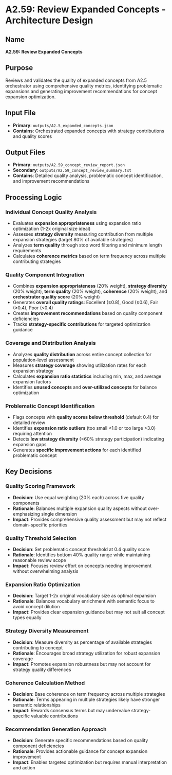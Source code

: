 # A2.59: Review Expanded Concepts - Architecture Design

## Name
**A2.59: Review Expanded Concepts**

## Purpose
Reviews and validates the quality of expanded concepts from A2.5 orchestrator using comprehensive quality metrics, identifying problematic expansions and generating improvement recommendations for concept expansion optimization.

## Input File
- **Primary**: `outputs/A2.5_expanded_concepts.json`
- **Contains**: Orchestrated expanded concepts with strategy contributions and quality scores

## Output Files
- **Primary**: `outputs/A2.59_concept_review_report.json`
- **Secondary**: `outputs/A2.59_concept_review_summary.txt`
- **Contains**: Detailed quality analysis, problematic concept identification, and improvement recommendations

## Processing Logic

### Individual Concept Quality Analysis
- Evaluates **expansion appropriateness** using expansion ratio optimization (1-2x original size ideal)
- Assesses **strategy diversity** measuring contribution from multiple expansion strategies (target 80% of available strategies)
- Analyzes **term quality** through stop word filtering and minimum length requirements
- Calculates **coherence metrics** based on term frequency across multiple contributing strategies

### Quality Component Integration
- Combines **expansion appropriateness** (20% weight), **strategy diversity** (20% weight), **term quality** (20% weight), **coherence** (20% weight), and **orchestrator quality score** (20% weight)
- Generates **overall quality ratings**: Excellent (≥0.8), Good (≥0.6), Fair (≥0.4), Poor (<0.4)
- Creates **improvement recommendations** based on quality component deficiencies
- Tracks **strategy-specific contributions** for targeted optimization guidance

### Coverage and Distribution Analysis
- Analyzes **quality distribution** across entire concept collection for population-level assessment
- Measures **strategy coverage** showing utilization rates for each expansion strategy
- Calculates **expansion ratio statistics** including min, max, and average expansion factors
- Identifies **unused concepts** and **over-utilized concepts** for balance optimization

### Problematic Concept Identification
- Flags concepts with **quality scores below threshold** (default 0.4) for detailed review
- Identifies **expansion ratio outliers** (too small <1.0 or too large >3.0) requiring attention
- Detects **low strategy diversity** (<60% strategy participation) indicating expansion gaps
- Generates **specific improvement actions** for each identified problematic concept

## Key Decisions

### Quality Scoring Framework
- **Decision**: Use equal weighting (20% each) across five quality components
- **Rationale**: Balances multiple expansion quality aspects without over-emphasizing single dimension
- **Impact**: Provides comprehensive quality assessment but may not reflect domain-specific priorities

### Quality Threshold Selection
- **Decision**: Set problematic concept threshold at 0.4 quality score
- **Rationale**: Identifies bottom 40% quality range while maintaining reasonable review scope
- **Impact**: Focuses review effort on concepts needing improvement without overwhelming analysis

### Expansion Ratio Optimization
- **Decision**: Target 1-2x original vocabulary size as optimal expansion
- **Rationale**: Balances vocabulary enrichment with semantic focus to avoid concept dilution
- **Impact**: Provides clear expansion guidance but may not suit all concept types equally

### Strategy Diversity Measurement
- **Decision**: Measure diversity as percentage of available strategies contributing to concept
- **Rationale**: Encourages broad strategy utilization for robust expansion coverage
- **Impact**: Promotes expansion robustness but may not account for strategy quality differences

### Coherence Calculation Method
- **Decision**: Base coherence on term frequency across multiple strategies
- **Rationale**: Terms appearing in multiple strategies likely have stronger semantic relationships
- **Impact**: Rewards consensus terms but may undervalue strategy-specific valuable contributions

### Recommendation Generation Approach
- **Decision**: Generate specific recommendations based on quality component deficiencies
- **Rationale**: Provides actionable guidance for concept expansion improvement
- **Impact**: Enables targeted optimization but requires manual interpretation and action